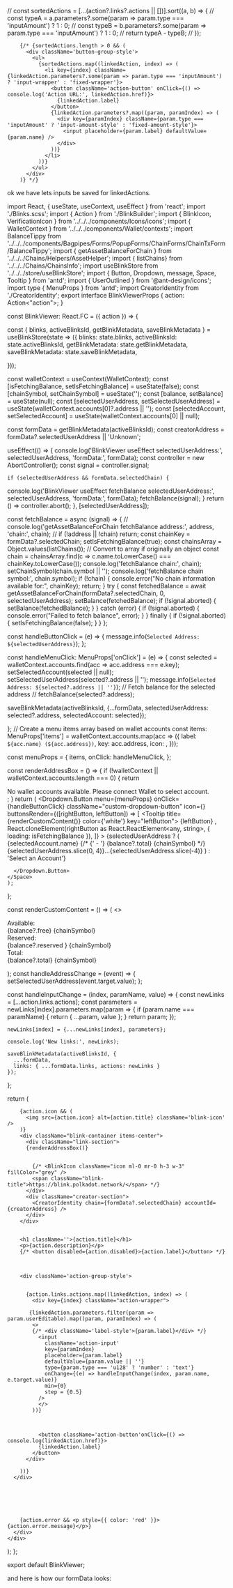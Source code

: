 // const sortedActions = [...(action?.links?.actions || [])].sort((a, b) => {
//   const typeA = a.parameters?.some(param => param.type === 'inputAmount') ? 1 : 0;
//   const typeB = b.parameters?.some(param => param.type === 'inputAmount') ? 1 : 0;
//   return typeA - typeB;
// });



        {/* {sortedActions.length > 0 && (
          <div className='button-group-style'>
            <ul>
              {sortedActions.map((linkedAction, index) => (
                <li key={index} className={linkedAction.parameters?.some(param => param.type === 'inputAmount') ? 'input-wrapper' : 'fixed-wrapper'}>
                  <button className='action-button' onClick={() => console.log('Action URL:', linkedAction.href)}>
                    {linkedAction.label}
                  </button>
                  {linkedAction.parameters?.map((param, paramIndex) => (
                    <div key={paramIndex} className={param.type === 'inputAmount' ? 'input-amount-style' : 'fixed-amount-style'}>
                      <input placeholder={param.label} defaultValue={param.name} />
                    </div>
                  ))}
                </li>
              ))}
            </ul>
          </div>
        )} */}











ok we have lets inputs be saved for linkedActions. 

import React, { useState, useContext, useEffect } from 'react';
import './Blinks.scss';
import { Action } from './BlinkBuilder';
import { BlinkIcon, VerificationIcon } from '../../../components/Icons/icons';
import { WalletContext } from '../../../components/Wallet/contexts';
import BalanceTippy from '../../../components/Bagpipes/Forms/PopupForms/ChainForms/ChainTxForm/BalanceTippy';
import { getAssetBalanceForChain } from '../../../Chains/Helpers/AssetHelper';
import { listChains} from '../../../Chains/ChainsInfo';
import useBlinkStore from '../../../store/useBlinkStore';
import { Button, Dropdown, message, Space, Tooltip } from 'antd';
import { UserOutlined } from '@ant-design/icons';
import type { MenuProps } from 'antd';
import CreatorIdentity from './CreatorIdentity';
export interface BlinkViewerProps {
  action: Action<"action">;
}

const BlinkViewer: React.FC<BlinkViewerProps> = ({ action }) => {

  const { blinks, activeBlinksId, getBlinkMetadata, saveBlinkMetadata  } = useBlinkStore(state => ({ 
    blinks: state.blinks,
    activeBlinksId: state.activeBlinksId,
    getBlinkMetadata: state.getBlinkMetadata,
    saveBlinkMetadata: state.saveBlinkMetadata, 
   
  }));


  const walletContext = useContext(WalletContext);
  const [isFetchingBalance, setIsFetchingBalance] = useState(false);
  const [chainSymbol, setChainSymbol] = useState('');
  const [balance, setBalance] = useState(null);
  const [selectedUserAddress, setSelectedUserAddress] = useState(walletContext.accounts[0]?.address || '');
  const [selectedAccount, setSelectedAccount] = useState(walletContext.accounts[0] || null);

  const formData = getBlinkMetadata(activeBlinksId);
  const creatorAddress = formData?.selectedUserAddress || 'Unknown';


  useEffect(() => {
    console.log('BlinkViewer useEffect selectedUserAddress:', selectedUserAddress, 'formData:', formData);
    const controller = new AbortController();
    const signal = controller.signal;

    if (selectedUserAddress && formData.selectedChain) {
console.log('BlinkViewer useEffect fetchBalance selectedUserAddress:', selectedUserAddress, 'formData:', formData);
    fetchBalance(signal);
    }
    return () => controller.abort();
  }, [selectedUserAddress]);
 
  const fetchBalance = async (signal) => {
    // console.log('getAssetBalanceForChain fetchBalance address:', address, 'chain:', chain);
    // if (!address || !chain) return;
    const chainKey = formData?.selectedChain;
    setIsFetchingBalance(true);
    const chainsArray = Object.values(listChains()); // Convert to array if originally an object
    const chain = chainsArray.find(c => c.name.toLowerCase() === chainKey.toLowerCase());
    console.log('fetchBalance chain:', chain);
    setChainSymbol(chain.symbol || '');
    console.log('fetchBalance chain symbol:', chain.symbol);
      if (!chain) {
      console.error("No chain information available for:", chainKey);
      return;
    }
    try {
      const fetchedBalance = await getAssetBalanceForChain(formData?.selectedChain, 0, selectedUserAddress);
      setBalance(fetchedBalance);
      if (!signal.aborted) {
        setBalance(fetchedBalance);
      }
    } catch (error) {
      if (!signal.aborted) {
        console.error("Failed to fetch balance", error);
      }
    } finally {
      if (!signal.aborted) {
        setIsFetchingBalance(false);
      }
    }
  };

  const handleButtonClick = (e) => {
    message.info(`Selected Address: ${selectedUserAddress}`);
  };

  const handleMenuClick: MenuProps['onClick'] = (e) => {
    const selected = walletContext.accounts.find(acc => acc.address === e.key);
    setSelectedAccount(selected || null);
    setSelectedUserAddress(selected?.address || '');
    message.info(`Selected Address: ${selected?.address || ''}`);
    // Fetch balance for the selected address
    // fetchBalance(selected?.address);

  saveBlinkMetadata(activeBlinksId, {...formData, selectedUserAddress: selected?.address, selectedAccount: selected});

};
 // Create a menu items array based on wallet accounts
 const items: MenuProps['items'] = walletContext.accounts.map(acc => ({
    label: `${acc.name} (${acc.address})`,
    key: acc.address,
    icon: <UserOutlined />,
  }));

const menuProps = {
  items,
  onClick: handleMenuClick,
};


  const renderAddressBox = () => {
    if (!walletContext || walletContext.accounts.length === 0) {
      return <div>No wallet accounts available. Please connect Wallet to select account.</div>;
    }
    return (
      <Space wrap>
      <Dropdown.Button
        menu={menuProps}
        onClick={handleButtonClick}
        className="custom-dropdown-button"
        icon={<UserOutlined />}
        buttonsRender={([rightButton, leftButton]) => [
          <Tooltip title={renderCustomContent()} color={'white'} key="leftButton">
             {leftButton}
          </Tooltip>,
          React.cloneElement(rightButton as React.ReactElement<any, string>, { loading: isFetchingBalance }),
        ]}
            >
      {selectedUserAddress ? (
        <span className='account-info'>
          <span className="font-bold">{selectedAccount.name}</span>
          {/* {' - '}
          <span className="font-semibold">{balance?.total} {chainSymbol}</span>  */}
          <span className="text-gray-600"> {selectedUserAddress.slice(0, 4)}...{selectedUserAddress.slice(-4)}</span>
        </span>
      ) : 'Select an Account'}

      </Dropdown.Button>
    </Space>
    );
  };

  const renderCustomContent = () => (
    <>
    <div className="bg-white text-xss tippy-chain flex flex-wrap p-1">
    <div className="w-1/2 font-semibold">Available:</div> 
    <div className="w-1/2 font-semibold">{balance?.free} {chainSymbol}</div>
    <div className="w-1/2 font-semibold">Reserved:</div> 
    <div className="w-1/2">{balance?.reserved } {chainSymbol}</div>
    <div className="w-1/2 font-semibold">Total:</div> 
    <div className="w-1/2">{balance?.total} {chainSymbol}</div>
</div>
</>
  );
  const handleAddressChange = (event) => {
    setSelectedUserAddress(event.target.value);
  };


  const handleInputChange = (index, paramName, value) => {
    const newLinks = [...action.links.actions];
    const parameters = newLinks[index].parameters.map(param => {
      if (param.name === paramName) {
        return { ...param, value };
      }
      return param;
    });
  
    newLinks[index] = {...newLinks[index], parameters};
   
    console.log('New links:', newLinks);

    saveBlinkMetadata(activeBlinksId, {
      ...formData,
      links: { ...formData.links, actions: newLinks }
    });
  };

  
  return (
    <div className='viewerWrapper'>
      <div className='blinkViewer'>
     
        {action.icon && (
          <img src={action.icon} alt={action.title} className='blink-icon' />
        )}
        <div className="blink-container items-center">
          <div className="link-section">
          {renderAddressBox()}
    

            {/* <BlinkIcon className="icon ml-0 mr-0 h-3 w-3" fillColor="grey" />
            <span className="blink-title">https://blink.polkadot.network/</span> */}
          </div>
          <div className="creator-section">
            <CreatorIdentity chain={formData?.selectedChain} accountId={creatorAddress} />
          </div>
        </div>
       

        <h1 className=''>{action.title}</h1>
        <p>{action.description}</p>
        {/* <button disabled={action.disabled}>{action.label}</button> */}
      
       

        <div className='action-group-style'>
         
          
          {action.links.actions.map((linkedAction, index) => (
            <div key={index} className="action-wrapper">
           
           {linkedAction.parameters.filter(param => param.userEditable).map((param, paramIndex) => (
            <>
            {/* <div className='label-style'>{param.label}</div> */}
              <input 
                className='action-input'
                key={paramIndex} 
                placeholder={param.label} 
                defaultValue={param.value || ''}                 
                type={param.type === 'u128' ? 'number' : 'text'}
                onChange={(e) => handleInputChange(index, param.name, e.target.value)}
                min={0} 
                step = {0.5}
              />
              </>
            ))}

            

              <button className='action-button'onClick={() => console.log(linkedAction.href)}>
              {linkedAction.label}
            </button>
          </div>
          
        ))}
      </div>

     




        {action.error && <p style={{ color: 'red' }}>{action.error.message}</p>}
      </div>
    </div>
  );
};

export default BlinkViewer;



and here is how our formData looks:

